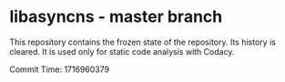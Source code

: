 # libasyncns - master branch

This repository contains the frozen state of the repository.
Its history is cleared. It is used only for static code
analysis with Codacy.

Commit Time: 1716960379